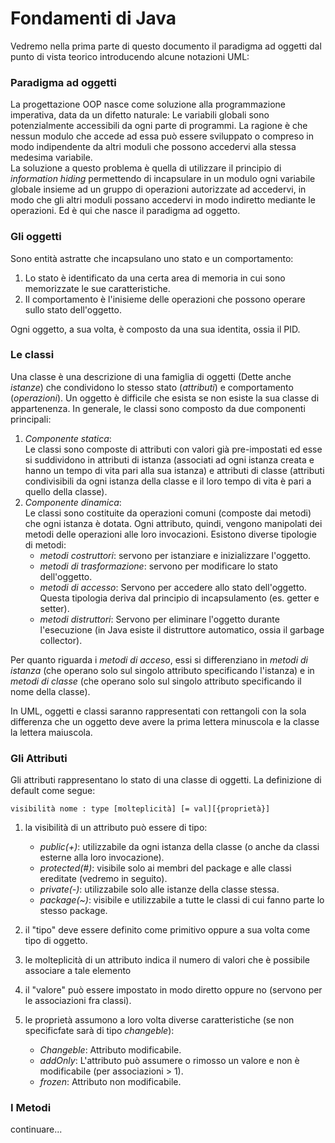 # Fondamenti di Java 

Vedremo nella prima parte di questo documento il paradigma ad oggetti dal punto di vista teorico introducendo alcune notazioni UML:

### **Paradigma ad oggetti**
La progettazione OOP nasce come soluzione alla programmazione imperativa, data da un difetto naturale:
Le variabili globali sono potenzialmente accessibili da ogni parte di programmi. La ragione è che nessun modulo che accede ad essa può essere sviluppato o compreso in modo indipendente da altri moduli che possono accedervi alla stessa medesima variabile.  
La soluzione a questo problema è quella di utilizzare il principio di _information hiding_ permettendo di incapsulare in un modulo ogni variabile globale insieme ad un gruppo di operazioni autorizzate ad accedervi, in modo che gli altri moduli possano accedervi in modo indiretto mediante le operazioni. Ed è qui che nasce il paradigma ad oggetto.     
    
  
### **Gli oggetti**

Sono entità astratte che incapsulano uno stato e un comportamento:  
1. Lo stato è identificato da una certa area di memoria in cui sono memorizzate le sue caratteristiche.
2. Il comportamento è l'inisieme delle operazioni che possono operare sullo stato dell'oggetto.  
  
Ogni oggetto, a sua volta, è composto da una sua identita, ossia il PID.  
  
### **Le classi**
Una classe è una descrizione di una famiglia di oggetti (Dette anche _istanze_) che condividono lo stesso stato (_attributi_) e comportamento (_operazioni_). Un oggetto è difficile che esista se non esiste la sua classe di appartenenza. In generale, le classi sono composto da due componenti principali:
1. _Componente statica_:  
    Le classi sono composte di attributi con valori già pre-impostati ed esse si suddividono in attributi di istanza (associati ad ogni istanza creata e hanno un tempo di vita pari alla sua istanza) e attributi di classe (attributi condivisibili da ogni istanza della classe e il loro tempo di vita è pari a quello della classe).
2. _Componente dinamica_:  
    Le classi sono costituite da operazioni comuni (composte dai metodi) che ogni istanza è dotata. Ogni attributo, quindi, vengono manipolati dei metodi delle operazioni alle loro invocazioni. Esistono diverse tipologie di metodi:  
    * _metodi costruttori_: servono per istanziare e inizializzare l'oggetto.
    * _metodi di trasformazione_: servono per modificare lo stato dell'oggetto.
    * _metodi di accesso_: Servono per accedere allo stato dell'oggetto. Questa tipologia deriva dal principio di incapsulamento (es. getter e setter).
    * _metodi distruttori_: Servono per eliminare l'oggetto durante l'esecuzione (in Java esiste il distruttore automatico, ossia il garbage collector).  

Per quanto riguarda i _metodi di acceso_, essi si differenziano in _metodi di istanza_ (che operano solo sul singolo attributo specificando l'istanza) e in _metodi di classe_ (che operano solo sul singolo attributo specificando il nome della classe).

In UML, oggetti e classi saranno rappresentati con rettangoli con la sola differenza che un oggetto deve avere la prima lettera minuscola e la classe la lettera maiuscola.  

### **Gli Attributi**
Gli attributi rappresentano lo stato di una classe di oggetti. La definizione di default come segue:  
```
visibilità nome : type [molteplicità] [= val][{proprietà}]
```
1. la visibilità di un attributo può essere di tipo:  
    * _public(+)_: utilizzabile da ogni istanza della classe (o anche da classi esterne alla loro invocazione).
    * _protected(#)_: visibile solo ai membri del package e alle classi ereditate (vedremo in seguito).
    * _private(-)_: utilizzabile solo alle istanze della classe stessa.
    * _package(~)_: visibile e utilizzabile a tutte le classi di cui fanno parte lo stesso package.  

2. il "tipo" deve essere definito come primitivo oppure a sua volta come tipo di oggetto.
3. le molteplicità di un attributo indica il numero di valori che è possibile associare a tale elemento
4. il "valore" può essere impostato in modo diretto oppure no (servono per le associazioni fra classi).
5. le proprietà assumono a loro volta diverse caratteristiche (se non specificfate sarà di tipo _changeble_):  
    * _Changeble_: Attributo modificabile.
    * _addOnly_: L'attributo può assumere o rimosso un valore e non è modificabile (per associazioni > 1).
    * _frozen_: Attributo non modificabile.  

### **I Metodi**
continuare...

